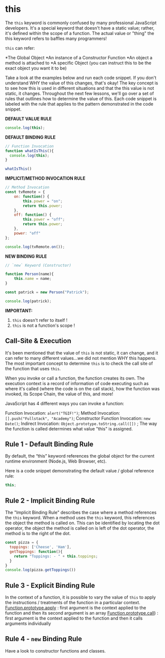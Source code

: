 this
======


The `this` keyword is commonly confused by many professional JavaScript developers. It's a special keyword that doesn't have a static value; rather, it's defined within the scope of a function. The actual value or "thing" the this keyword refers to baffles many programmers!

`this` can refer:

*The Global Object
*An instance of a Constructor Function
*An object a method is attached to
*A specific Object (you can instruct this to be the exact object you want it to be)

Take a look at the examples below and run each code snippet. If you don't understand WHY the value of this changes, that's okay! The key concept is to see how this is used in different situations and that the this value is not static, it changes. Throughout the next few lessons, we'll go over a set of rules that outlines how to determine the value of this. Each code snippet is labeled with the rule that applies to the pattern demonstrated in the code snippet.

**DEFAULT VALUE RULE**
```js
console.log(this);
````

**DEFAULT BINDING RULE**
```js
// Function Invocation
function whatIsThis(){
  console.log(this);
}

whatIsThis()
```

**IMPLICIT/METHOD INVOCATION RULE**
```js
// Method Invocation
const tvRemote = {
    on: function() {
        this.power = "on";
        return this.power;
    },
    off: function() {
        this.power = "off";
        return this.power;
    },
    power: "off"
};

console.log(tvRemote.on());
````

**NEW BINDING RULE**

```js
// `new` Keyword (Constructor)

function Person(name){
    this.name = name;
}

const patrick = new Person("Patrick");

console.log(patrick);
```

**IMPORTANT:**
1. `this` doesn't refer to itself !
2. `this` is not a function's scope !

Call-Site & Execution
-----------------

It's been mentioned that the value of `this` is not static, it can change, and it can refer to many different values...we did not mention WHY this happens. The most important concept to determine `this` is to check the call site​ of the function that uses `this`.

When you invoke or call a function, the function creates its own. The execution context is a record of information of code executing such as where it's called (where the code is on the call stack), how the function was invoked, its Scope Chain, the value of this, and more!

JavaScript has 4 different ways you can invoke a function:

Function Invocation: `alert("TGIF!")`;
Method Invocation: `[].push("Fullstack", "Academy")`;
Constructor Function Invocation: `new Date()`;
Indirect Invocation: `Object.prototype.toString.call([])`
;
The way the function is called determines what value "this" is assigned.

Rule 1 - Default Binding Rule
----------------------------

By default, the “this” keyword references the global object for the current runtime environment (Node.js, Web Browser, etc).

Here is a code snippet demonstrating the default value / global reference rule:

```js
this;
```

Rule 2 - Implicit Binding Rule
----------------------------

The "Implicit Binding Rule" describes the case where a method references the `this` keyword. When a method uses the `this` keyword, this references the object the method is called on. This can be identified by locating the dot operator, the object the method is called on is left of the dot operator, the method is to the right of the dot.

```js
const pizza = {
  toppings: ['Cheese', 'Ham'],
  getToppings: function(){
    return "Toppings: - " + this.toppings;
  }
}
console.log(pizza.getToppings())
```

Rule 3 - Explicit Binding Rule
-----------------------------

In the context of a function, it is possible to vary the value of `this` to apply the instructions / treatments of the function in a particular context.
[Function.prototype.apply](https://developer.mozilla.org/fr/docs/Web/JavaScript/Reference/Objets_globaux/Function/apply) : first argument is the context applied to the function and then its second argument is an array 
[Function.prototype.call](https://developer.mozilla.org/fr/docs/Web/JavaScript/Reference/Objets_globaux/Function/call)) : first argument is the context applied to the function and then it calls arguments individually

Rule 4 - `new` Binding Rule
---------------------------

Have a look to constructor functions and classes.

